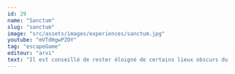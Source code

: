 ```yaml
---
id: 29
name: "Sanctum"
slug: "sanctum"
image: "src/assets/images/experiences/sanctum.jpg"
youtube: "mVTdHgwPZOY"
tag: "escapeGame"
editeur: "arvi"
text: "Il est conseillé de rester éloigné de certains lieux obscurs du monde, des endroits où toutes vos peurs peuvent se prendre forme. Une amie de longue date et comparse d'aventures dangereuses vient de vous adresser une lettre vous demandant votre aide. Elle y évoque des disparitions dans les forêts de la région et vous allez devoir partir mener votre propre enquête. Prenez garde, car au moment de faire face à la force antique qui sommeille sous un vieux monastère abandonné, vous allez mettre en péril non seulement vos vies, mais aussi vos âmes. Ce lugubre sanctuaire renferme d'étranges secrets."
---
```

